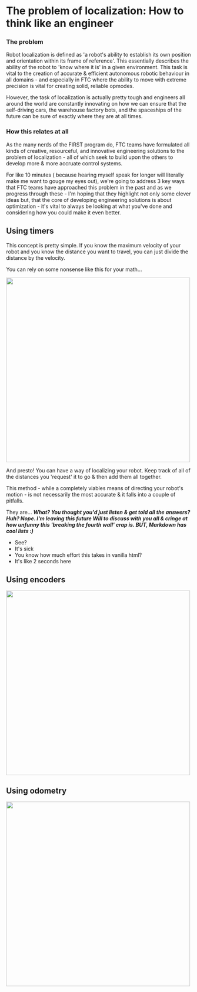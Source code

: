 # The problem of localization: How to think like an engineer

### The problem

Robot localization is defined as 'a robot's ability to establish its own position and orientation within its frame of reference'. This essentially describes the ability of the robot to 'know where it is' in a given environment. This task is vital to the creation of accurate & efficient autonomous robotic behaviour in all domains - and especially in FTC where the ability to move with extreme precision is vital for creating solid, reliable opmodes. 

However, the task of localization is actually pretty tough and engineers all around the world are constantly innovating on how we can ensure that the self-driving cars, the warehouse factory bots, and the spaceships of the future can be sure of exactly where they are at all times.

### How this relates at all

As the many nerds of the FIRST program do, FTC teams have formulated all kinds of creative, resourceful, and innovative engineering solutions to the problem of localization - all of which seek to build upon the others to develop more & more accruate control systems. 

For like 10 minutes ( because hearing myself speak for longer will literally make me want to gouge my eyes out), we're going to address 3 key ways that FTC teams have approached this problem in the past and as we progress through these - I'm hoping that they highlight not only some clever ideas but, that the core of developing engineering solutions is about optimization - it's vital to always be looking at what you've done and considering how you could make it even better.

## Using timers

This concept is pretty simple. If you know the maximum velocity of your robot and you know the distance you want to travel, you can just divide the distance by the velocity.

You can rely on some nonsense like this for your math...

<img src="https://images.saymedia-content.com/.image/t_share/MTc0MTc0MDM4NTM1NDQ4NDQ0/using-the-magic-triangle-for-speed-distance-and-time-compound-measures.jpg" width="500"/>

And presto! You can have a way of localizing your robot. Keep track of all of the distances you 'request' it to go & then add them all together.

This method - while a completely viables means of directing your robot's motion - is not necessarily the most accurate & it falls into a couple of pitfalls.

They are... ***What? You thought you'd just listen & get told all the answers? Huh? Nope. I'm leaving this future Will to discuss with you all & cringe at how unfunny this 'breaking the fourth wall' crap is. BUT, Markdown has cool lists :)***

- See?
- It's sick
- You know how much effort this takes in vanilla html?
- It's like 2 seconds here


## Using encoders

<img src="https://blog.pitsco.com/hs-fs/hubfs/Blog%20Images/Torquenado2-1366-0917.png?width=514&name=Torquenado2-1366-0917.png" width="500">

## Using odometry

<img src="https://i.stack.imgur.com/B0PzT.jpg" width="500">

